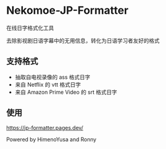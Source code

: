 # Nekomoe-JP-Formatter

在线日字格式化工具

去除影视剧日语字幕中的无用信息，转化为日语学习者友好的格式

## 支持格式

- 抽取自电视录像的 ass 格式日字
- 来自 Netflix 的 vtt 格式日字
- 来自 Amazon Prime Video 的 srt 格式日字

## 使用

https://jp-formatter.pages.dev/

Powered by HimenoYusa and Ronny
